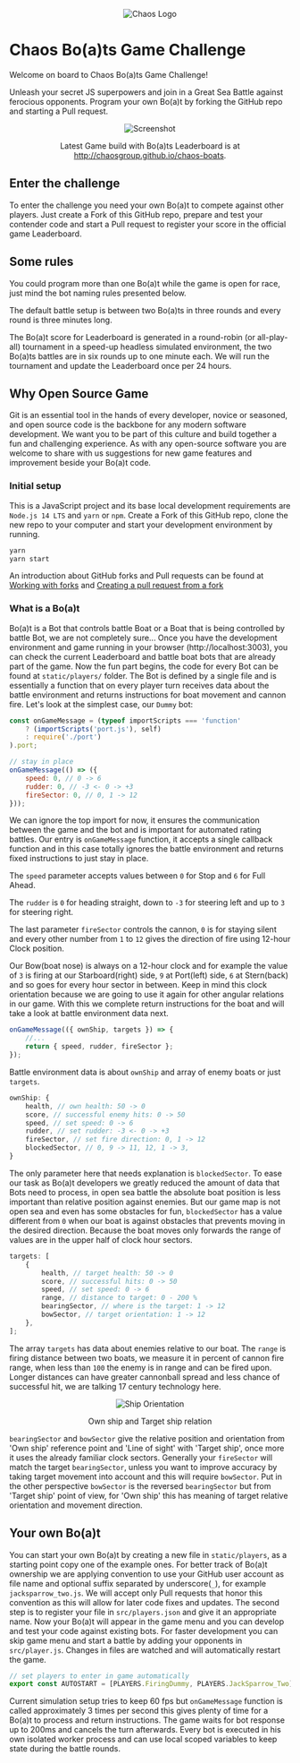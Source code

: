 <div align="center">

![Chaos Logo](images/chaos_logo.png)

</div>

# Chaos Bo(a)ts Game Challenge

Welcome on board to Chaos Bo(a)ts Game Challenge!

Unleash your secret JS superpowers and join in a Great Sea Battle against ferocious opponents. Program your own Bo(a)t by forking the GitHub repo and starting a Pull request.

<div align="center">

![Screenshot](images/screenshot.png)

Latest Game build with Bo(a)ts Leaderboard is at http://chaosgroup.github.io/chaos-boats.

</div>

## Enter the challenge

To enter the challenge you need your own Bo(a)t to compete against other players. Just create a Fork of this GitHub repo, prepare and test your contender code and start a Pull request to register your score in the official game Leaderboard.

## Some rules

You could program more than one Bo(a)t while the game is open for race, just mind the bot naming rules presented below.

The default battle setup is between two Bo(a)ts in three rounds and every round is three minutes long.

The Bo(a)t score for Leaderboard is generated in a round-robin (or all-play-all) tournament in a speed-up headless simulated environment, the two Bo(a)ts battles are in six rounds up to one minute each. We will run the tournament and update the Leaderboard once per 24 hours.

## Why Open Source Game

Git is an essential tool in the hands of every developer, novice or seasoned, and open source code is the backbone for any modern software development. We want you to be part of this culture and build together a fun and challenging experience. As with any open-source software you are welcome to share with us suggestions for new game features and improvement beside your Bo(a)t code.

### Initial setup

This is a JavaScript project and its base local development requirements are `Node.js 14 LTS` and `yarn` or `npm`. Create a Fork of this GitHub repo, clone the new repo to your computer and start your development environment by running.

```bash
yarn
yarn start
```

An introduction about GitHub forks and Pull requests can be found at [Working with forks](https://docs.github.com/en/free-pro-team@latest/github/collaborating-with-issues-and-pull-requests/working-with-forks) and [Creating a pull request from a fork](https://docs.github.com/en/free-pro-team@latest/github/collaborating-with-issues-and-pull-requests/creating-a-pull-request-from-a-fork)

### What is a Bo(a)t

Bo(a)t is a Bot that controls battle Boat or a Boat that is being controlled by battle Bot, we are not completely sure... Once you have the development environment and game running in your browser (http://localhost:3003), you can check the current Leaderboard and battle boat bots that are already part of the game. Now the fun part begins, the code for every Bot can be found at `static/players/` folder. The Bot is defined by a single file and is essentially a function that on every player turn receives data about the battle environment and returns instructions for boat movement and cannon fire. Let's look at the simplest case, our `Dummy` bot:

```js
const onGameMessage = (typeof importScripts === 'function'
	? (importScripts('port.js'), self)
	: require('./port')
).port;

// stay in place
onGameMessage(() => ({
	speed: 0, // 0 -> 6
	rudder: 0, // -3 <- 0 -> +3
	fireSector: 0, // 0, 1 -> 12
}));
```

We can ignore the top import for now, it ensures the communication between the game and the bot and is important for automated rating battles. Our entry is `onGameMessage` function, it accepts a single callback function and in this case totally ignores the battle environment and returns fixed instructions to just stay in place.

The `speed` parameter accepts values between `0` for Stop and `6` for Full Ahead.

The `rudder` is `0` for heading straight, down to `-3` for steering left and up to `3` for steering right.

The last parameter `fireSector` controls the cannon, `0` is for staying silent and every other number from `1` to `12` gives the direction of fire using 12-hour Clock position.

Our Bow(boat nose) is always on a 12-hour clock and for example the value of `3` is firing at our Starboard(right) side, `9` at Port(left) side, `6` at Stern(back) and so goes for every hour sector in between. Keep in mind this clock orientation because we are going to use it again for other angular relations in our game. With this we complete return instructions for the boat and will take a look at battle environment data next.

```js
onGameMessage(({ ownShip, targets }) => {
	//...
	return { speed, rudder, fireSector };
});
```

Battle environment data is about `ownShip` and array of enemy boats or just `targets`.

```js
ownShip: {
    health, // own health: 50 -> 0
    score, // successful enemy hits: 0 -> 50
    speed, // set speed: 0 -> 6
    rudder, // set rudder: -3 <- 0 -> +3
    fireSector, // set fire direction: 0, 1 -> 12
    blockedSector, // 0, 9 -> 11, 12, 1 -> 3,
}
```

The only parameter here that needs explanation is `blockedSector`. To ease our task as Bo(a)t developers we greatly reduced the amount of data that Bots need to process, in open sea battle the absolute boat position is less important than relative position against enemies. But our game map is not open sea and even has some obstacles for fun, `blockedSector` has a value different from `0` when our boat is against obstacles that prevents moving in the desired direction. Because the boat moves only forwards the range of values are in the upper half of clock hour sectors.

```js
targets: [
	{
		health, // target health: 50 -> 0
		score, // successful hits: 0 -> 50
		speed, // set speed: 0 -> 6
		range, // distance to target: 0 - 200 %
		bearingSector, // where is the target: 1 -> 12
		bowSector, // target orientation: 1 -> 12
	},
];
```

The array `targets` has data about enemies relative to our boat. The `range` is firing distance between two boats, we measure it in percent of cannon fire range, when less than `100` the enemy is in range and can be fired upon. Longer distances can have greater cannonball spread and less chance of successful hit, we are talking 17 century technology here.

<div align="center">

![Ship Orientation](images/ship_orientation.png)

Own ship and Target ship relation

</div>

`bearingSector` and `bowSector` give the relative position and orientation from 'Own ship' reference point and 'Line of sight' with 'Target ship', once more it uses the already familiar clock sectors. Generally your `fireSector` will match the target `bearingSector`, unless you want to improve accuracy by taking target movement into account and this will require `bowSector`. Put in the other perspective `bowSector` is the reversed `bearingSector` but from 'Target ship' point of view, for 'Own ship' this has meaning of target relative orientation and movement direction.

## Your own Bo(a)t

You can start your own Bo(a)t by creating a new file in `static/players`, as a starting point copy one of the example ones. For better track of Bo(a)t ownership we are applying convention to use your GitHub user account as file name and optional suffix separated by underscore(`_`), for example `jacksparrow_two.js`. We will accept only Pull requests that honor this convention as this will allow for later code fixes and updates. The second step is to register your file in `src/players.json` and give it an appropriate name. Now your Bo(a)t will appear in the game menu and you can develop and test your code against existing bots. For faster development you can skip game menu and start a battle by adding your opponents in `src/player.js`. Changes in files are watched and will automatically restart the game.

```js
// set players to enter in game automatically
export const AUTOSTART = [PLAYERS.FiringDummy, PLAYERS.JackSparrow_Two];
```

Current simulation setup tries to keep 60 fps but `onGameMessage` function is called approximately 3 times per second this gives plenty of time for a Bo(a)t to process and return instructions. The game waits for bot response up to 200ms and cancels the turn afterwards. Every bot is executed in his own isolated worker process and can use local scoped variables to keep state during the battle rounds.
